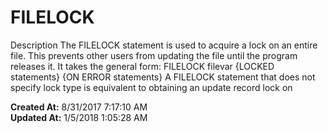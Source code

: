 # FILELOCK

Description The FILELOCK statement is used to acquire a lock on an entire file. This prevents other users from updating the file until the program releases it. It takes the general form: FILELOCK filevar {LOCKED statements} {ON ERROR statements} A FILELOCK statement that does not specify lock type is equivalent to obtaining an update record lock on   

**Created At:** 8/31/2017 7:17:10 AM  
**Updated At:** 1/5/2018 1:05:28 AM  

